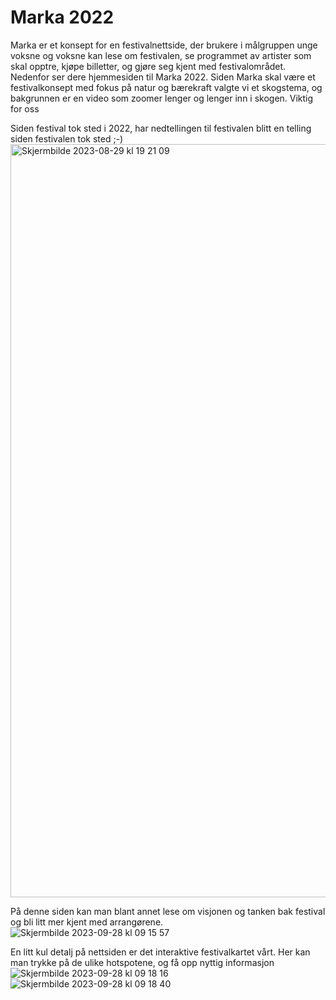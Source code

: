 # Marka 2022

Marka er et konsept for en festivalnettside, der brukere i målgruppen unge voksne og voksne kan lese om festivalen, se programmet av artister som skal opptre, kjøpe billetter, og gjøre seg kjent med festivalområdet. Nedenfor ser dere hjemmesiden til Marka 2022. Siden Marka skal være et festivalkonsept med fokus på natur og bærekraft valgte vi et skogstema, og bakgrunnen er en video som zoomer lenger og lenger inn i skogen. Viktig for oss 

Siden festival tok sted i 2022, har nedtellingen til festivalen blitt en telling siden festivalen tok sted ;-) 
<img width="1205" alt="Skjermbilde 2023-08-29 kl  19 21 09" src="https://github.com/JosteinKleveland/Nettside-utvikling-HTML-Javascript-CSS/assets/145903141/27c39e2f-9a51-49d9-992d-04779dc5d64d">

På denne siden kan man blant annet lese om visjonen og tanken bak festival og bli litt mer kjent med arrangørene.  
![Skjermbilde 2023-09-28 kl  09 15 57](https://github.com/JosteinKleveland/Nettside-utvikling-HTML-Javascript-CSS/assets/145903141/435d83af-e0a3-42cc-825c-40ecdee62871)

En litt kul detalj på nettsiden er det interaktive festivalkartet vårt. Her kan man trykke på de ulike hotspotene, og få opp nyttig informasjon 
![Skjermbilde 2023-09-28 kl  09 18 16](https://github.com/JosteinKleveland/Nettside-utvikling-HTML-Javascript-CSS/assets/145903141/28d07627-2749-4d01-a649-679dd2e30371)
![Skjermbilde 2023-09-28 kl  09 18 40](https://github.com/JosteinKleveland/Nettside-utvikling-HTML-Javascript-CSS/assets/145903141/6fb831c7-8b51-43fa-aee7-3e288ed77ac8)

